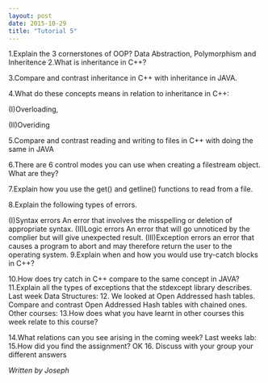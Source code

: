 ```yaml
---
layout: post
date: 2015-10-29
title: "Tutorial 5"
---
```


1.Explain the 3 cornerstones of OOP?
	 Data Abstraction, Polymorphism and Inheritence
2.What is inheritance in C++?
	
3.Compare and contrast inheritance in C++ with inheritance in JAVA.

4.What do these concepts means in relation to inheritance in C++:

(I)Overloading,

(II)Overiding

5.Compare and contrast reading and writing to files in C++ with doing the same in JAVA

6.There are 6 control modes you can use when creating a filestream object. What are
they?

7.Explain how you use the get() and getline() functions to read from a file.

8.Explain the following types of errors.

(I)Syntax errors
	An error that involves the misspelling or deletion of appropriate syntax.
(II)Logic errors
	An error that will go unnoticed by the complier but will give unexpected result.
(III)Exception errors
	an error that causes a program to abort and may therefore return the user to the operating 	system.
9.Explain when and how you would use try-catch blocks in C++?

10.How does try catch in C++ compare to the same concept in JAVA?
11.Explain all the types of exceptions that the stdexcept library describes.
			Last week Data Structures:
12. We looked at Open Addressed hash tables. Compare and contrast Open Addressed Hash tables with chained ones.
				Other courses:
13.How does what you have learnt in other courses this week relate to this course?

14.What relations can you see arising in the coming week?
				Last weeks lab:
15.How did you find the assignment?
	OK
16. Discuss with your group your different answers

_Written by Joseph_